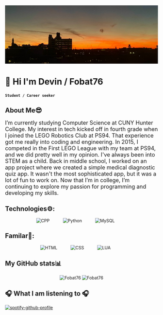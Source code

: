 [![header](./GithubBanner.jpg)](https://www.linkedin.com/in/devin-c-612393248/)


# 👋 Hi I'm Devin / Fobat76
**` Student / Career seeker `**

<h2>About Me😎</h2>

<p style="font-size: 18px;">
I’m currently studying Computer Science at CUNY Hunter College. My interest in tech kicked off in fourth grade when I joined the LEGO Robotics Club at PS94. That experience got me really into coding and engineering. In 2015, I competed in the First LEGO League with my team at PS94, and we did pretty well in my opinion. I've always been into STEM as a child. Back in middle school, I worked on an app project where we created a simple medical diagnostic quiz app. It wasn't the most sophisticated app, but it was a lot of fun to work on. Now that I’m in college, I’m continuing to explore my passion for programming and developing my skills.
</p>


<h2>Technologies⚙️:</h2>
<div style="text-align: center;">
<img alt="CPP" width="60px" style="padding-right:40px;" src="https://cdn.jsdelivr.net/gh/devicons/devicon@latest/icons/cplusplus/cplusplus-original.svg"/>
<img alt="Python" width="60px" style="padding-right:40px;" src="https://cdn.jsdelivr.net/gh/devicons/devicon@latest/icons/python/python-original.svg" />
<img alt="MySQL" width="60px" style="padding-right:40px;" src="https://cdn.jsdelivr.net/gh/devicons/devicon@latest/icons/mysql/mysql-original-wordmark.svg" />
</div>


<h2>Familar🤔:</h2>
<div style="text-align: center;">
<img  alt="HTML" width="60px" style="padding-right:40px;" src="https://cdn.jsdelivr.net/gh/devicons/devicon@latest/icons/html5/html5-original-wordmark.svg" />
<img alt="CSS" width="60px" style="padding-right:40px;" src="https://cdn.jsdelivr.net/gh/devicons/devicon@latest/icons/css3/css3-original-wordmark.svg" />
<img alt="LUA" width="60px" style="padding-right:40px;" src="https://cdn.jsdelivr.net/gh/devicons/devicon@latest/icons/lua/lua-plain.svg" />
          
</div>

<h2>My GitHub stats📊</h2>

<div class="badges-githubstats">
  <p align="center">
    <img src="https://github-readme-stats.vercel.app/api?username=Fobat76&theme=dark&show_icons=true&hide_border=true&count_private=true" alt="Fobat76" height="165">
    <img src="https://github-readme-streak-stats.herokuapp.com/?user=Fobat76&theme=dark&hide_border=true" alt="Fobat76" height="165">
  </p>
</div>

## 🎧 What I am listening to 🎧

[![spotify-github-profile](https://spotify-github-profile.kittinanx.com/api/view?uid=21n22d6hw3npgm7kewugleeay&cover_image=false&theme=default&show_offline=true&background_color=ffffff&interchange=true)](https://spotify-github-profile.kittinanx.com/api/view?uid=21n22d6hw3npgm7kewugleeay&redirect=true)
